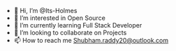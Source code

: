 - 👋 Hi, I’m @Its-Holmes
- 👀 I’m interested in Open Source
- 🌱 I’m currently learning Full Stack Developer
- 💞️ I’m looking to collaborate on Projects
- 📫 How to reach me Shubham.raddy20@outlook.com

<!---
Its-Holmes/Its-Holmes is a ✨ special ✨ repository because its `README.md` (this file) appears on your GitHub profile.
You can click the Preview link to take a look at your changes.
--->
